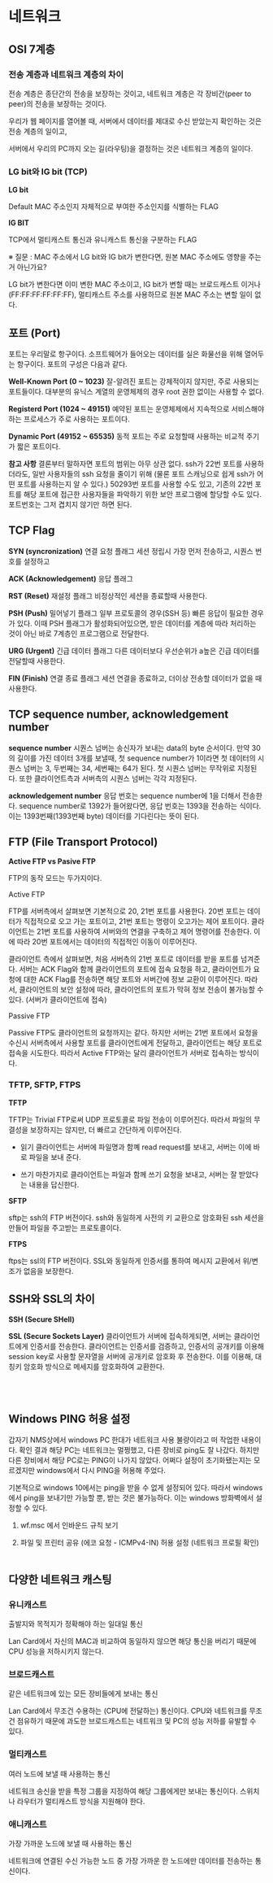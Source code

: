 # 네트워크

## OSI 7계층

### 전송 계층과 네트워크 계층의 차이

전송 계층은 종단간의 전송을 보장하는 것이고, 네트워크 계층은 각 장비간(peer to peer)의 전송을 보장하는 것이다.

우리가 웹 페이지를 열어볼 때, 서버에서 데이터를 제대로 수신 받았는지 확인하는 것은 전송 계층의 일이고,

서버에서 우리의 PC까지 오는 길(라우팅)을 결정하는 것은 네트워크 계층의 일이다.

### LG bit와 IG bit (TCP)

**LG bit**

Default MAC 주소인지 자체적으로 부여한 주소인지를 식별하는 FLAG

**IG BIT**

TCP에서 멀티캐스트 통신과 유니캐스트 통신을 구분하는 FLAG


※ 질문 : MAC 주소에서 LG bit와 IG bit가 변한다면, 원본 MAC 주소에도 영향을 주는거 아닌가요?

LG bit가 변한다면 이미 변한 MAC 주소이고, IG bit가 변할 때는 브로드캐스트 이거나(FF:FF:FF:FF:FF:FF), 멀티캐스트 주소를 사용하므로 원본 MAC 주소는 변할 일이 없다.


## 포트 (Port)

포트는 우리말로 항구이다. 소프트웨어가 들어오는 데이터를 실은 화물선을 위해 열어두는 항구이다. 포트의 구성은 다음과 같다.

**Well-Known Port (0 ~ 1023)**
잘-알려진 포트는 강제적이지 않지만, 주로 사용되는 포트들이다. 대부분의 유닉스 계열의 운영체제의 경우 root 권한 없이는 사용할 수 없다.

**Registerd Port (1024 ~ 49151)**
예약된 포트는 운영체제에서 지속적으로 서비스해야하는 프로세스가 주로 사용하는 포트이다.

**Dynamic Port (49152 ~ 65535)**
동적 포트는 주로 요청할때 사용하는 비교적 주기가 짧은 포트이다.

**참고 사항**
결론부터 말하자면 포트의 범위는 아무 상관 없다. ssh가 22번 포트를 사용하더라도, 일반 사용자들의 ssh 요청을 줄이기 위해 (물론 포트 스캐닝으로 쉽게 ssh가 어떤 포트를 사용하는지 알 수 있다.) 50293번 포트를 사용할 수도 있고, 기존의 22번 포트를 해당 포트에 접근한 사용자들을 파악하기 위한 보안 프로그램에 할당할 수도 있다. 포트번호는 그저 겹치지 않기만 하면 된다.


## TCP Flag

**SYN (syncronization)**
연결 요청 플래그
세션 정립시 가장 먼저 전송하고, 시퀀스 번호를 설정하고

**ACK (Acknowledgement)**
응답 플래그

**RST (Reset)**
재설정 플래그
비정상적인 세션을 종료할때 사용한다.

**PSH (Push)**
밀어넣기 플래그
일부 프로토콜의 경우(SSH 등) 빠른 응답이 필요한 경우가 있다. 이때 PSH 플래그가 활성화되어있으면, 받은 데이터를 계층에 따라 처리하는 것이 아닌 바로 7계층인 프로그램으로 전달한다.

**URG (Urgent)**
긴급 데이터 플래그
다른 데이터보다 우선순위가 a높은 긴급 데이터를 전달할때 사용한다.

**FIN (Finish)**
연결 종료 플래그
세션 연결을 종료하고, 더이상 전송할 데이터가 없을 때 사용한다.


## TCP sequence number, acknowledgement number

**sequence number**
시퀀스 넘버는 송신자가 보내는 data의 byte 순서이다.
만약 30의 길이를 가진 데이터 3개를 보낼때, 첫 sequence number가 1이라면 첫 데이터의 시퀀스 넘버는 3, 두번째는 34, 세번째는 64가 된다.
첫 시퀀스 넘버는 무작위로 지정된다. 또한 클라이언트측과 서버측의 시퀀스 넘버는 각각 지정된다.

**acknowledgement number**
응답 번호는 sequence number에 1을 더해서 전송한다. sequence number로 1392가 들어왔다면, 응답 번호는 1393을 전송하는 식이다. 이는 1393번째(1393번째 byte) 데이터를 기다린다는 뜻이 된다.



## FTP (File Transport Protocol)

**Active FTP vs Pasive FTP**

FTP의 동작 모드는 두가지이다.

Active FTP  

FTP를 서버측에서 살펴보면 기본적으로 20, 21번 포트를 사용한다. 20번 포트는 데이터가 직접적으로 오고 가는 포트이고, 21번 포트는 명령이 오고가는 제어 포트이다. 클라이언트는 21번 포트를 사용하여 서버와의 연결을 구축하고 제어 명령어를 전송한다. 이에 따라 20번 포트에서는 데이터의 직접적인 이동이 이루어진다.

클라이언트 측에서 살펴보면, 처음 서버측의 21번 포트로 데이터를 받을 포트를 넘겨준다. 서버는 ACK Flag와 함께 클라이언트의 포트에 접속 요청을 하고, 클라이언트가 요청에 대한 ACK Flag를 전송하면 해당 포트와 서버간에 정보 교환이 이루어진다. 따라서, 클라이언트의 보안 설정에 따라, 클라이언트의 포트가 막혀 정보 전송이 불가능할 수 있다. (서버가 클라이언트에 접속)

Passive FTP

Passive FTP도 클라이언트의 요청까지는 같다. 하지만 서버는 21번 포트에서 요청을 수신시 서버측에서 사용할 포트를 클라이언트에게 전달하고, 클라이언트는 해당 포트로 접속을 시도한다. 따라서 Active FTP와는 달리 클라이언트가 서버로 접속하는 방식이다.



### TFTP, SFTP, FTPS

**TFTP**

TFTP는 Trivial FTP로써 UDP 프로토콜로 파일 전송이 이루어진다. 따라서 파일의 무결성을 보장하지는 않지만, 더 빠르고 간단하게 이루어진다.

* 읽기
클라이언트는 서버에 파일명과 함꼐 read request를 보내고, 서버는 이에 바로 파일을 보내 준다.

* 쓰기
마찬가지로 클라이언트는 파일과 함께 쓰기 요청을 보내고, 서버는 잘 받았다는 내용을 답신한다.


**SFTP**

sftp는 ssh의 FTP 버전이다. ssh와 동일하게 사전의 키 교환으로 암호화된 ssh 세션을 만들어 파일을 주고받는 프로토콜이다.

**FTPS**

ftps는 ssl의 FTP 버전이다. SSL와 동일하게 인증서를 통하여 메시지 교환에서 위/변조가 없음을 보장한다.


## SSH와 SSL의 차이 

**SSH (Secure SHell)**



**SSL (Secure Sockets Layer)**
 클라이언트가 서버에 접속하게되면, 서버는 클라이언트에게 인증서를 전송한다. 클라이언트는 인증서를 검증하고, 인증서의 공개키를 이용해 session key로 사용할 문자열을 서버에 공개키로 암호화 후 전송한다. 이를 이용해, 대칭키 암호화 방식으로 메세지를 암호화하여 교환한다.

<br><br>

## Windows PING 허용 설정

갑자기 NMS상에서 windows PC 한대가 네트워크 사용 불량이라고 떠 작업한 내용이다. 확인 결과 해당 PC는 네트워크는 멀쩡했고, 다른 장비로 ping도 잘 나갔다. 하지만 다른 장비에서 해당 PC로는 PING이 나가지 않았다. 어쩌다 설정이 초기화됐는지는 모르겠지만 windows에서 다시 PING을 허용해 주었다.

기본적으로 windows 10에서는 ping을 받을 수 없게 설정되어 있다. 따라서 windows에서 ping을 보내기만 가능할 뿐, 받는 것은 불가능하다. 이는 windows 방화벽에서 설정할 수 있다.

1. wf.msc 에서 인바운드 규칙 보기

2. 파일 및 프린터 공유 (에코 요청 - ICMPv4-IN) 허용 설정 (네트워크 프로필 확인)
<br><br>

## 다양한 네트워크 캐스팅

### 유니캐스트

출발지와 목적지가 정확해야 하는 일대일 통신  

Lan Card에서 자신의 MAC과 비교하여 동일하지 않으면 해당 통신을 버리기 때문에 CPU 성능을 저하시키지 않는다.

### 브로드캐스트

같은 네트워크에 있는 모든 장비들에게 보내는 통신  

Lan Card에서 무조건 수용하는 (CPU에 전달하는) 통신이다. CPU와 네트워크를 무조건 점유하기 때문에 과도한 브로드캐스트는 네트워크 및 PC의 성능 저하를 유발할 수 있다.

### 멀티캐스트

여러 노드에 보낼 때 사용하는 통신

네트워크 송신을 받을 특정 그룹을 지정하여 해당 그룹에게만 보내는 통신이다. 스위치나 라우터가 멀티캐스트 방식을 지원해야 한다.

### 애니캐스트

가장 가까운 노드에 보낼 때 사용하는 통신

네트워크에 연결된 수신 가능한 노드 중 가장 가까운 한 노드에만 데이터를 전송하는 통신이다. 